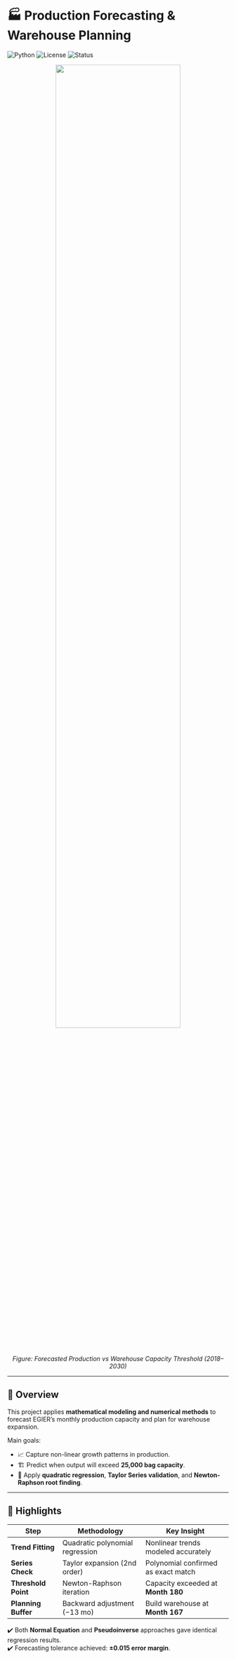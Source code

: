 # 🏭 Production Forecasting & Warehouse Planning

![Python](https://img.shields.io/badge/Python-3.8%2B-blue) 
![License](https://img.shields.io/badge/License-MIT-green) 
![Status](https://img.shields.io/badge/Status-Finished-brightgreen)

<div align="center">
  <img src="Resource/Forecast.png" width="75%">
  <p><em>Figure: Forecasted Production vs Warehouse Capacity Threshold (2018–2030)</em></p>
</div>

---

## 📖 Overview
This project applies **mathematical modeling and numerical methods** to forecast EGIER’s monthly production capacity and plan for warehouse expansion.  

Main goals:
- 📈 Capture non-linear growth patterns in production.  
- 🏗 Predict when output will exceed **25,000 bag capacity**.  
- 🧮 Apply **quadratic regression**, **Taylor Series validation**, and **Newton-Raphson root finding**.  

---

## 🔑 Highlights

| Step | Methodology                  | Key Insight |
|------|-------------------------------|-------------|
| **Trend Fitting** | Quadratic polynomial regression | Nonlinear trends modeled accurately |
| **Series Check**  | Taylor expansion (2nd order)   | Polynomial confirmed as exact match |
| **Threshold Point** | Newton-Raphson iteration     | Capacity exceeded at **Month 180** |
| **Planning Buffer** | Backward adjustment (−13 mo) | Build warehouse at **Month 167** |

✔️ Both **Normal Equation** and **Pseudoinverse** approaches gave identical regression results.  
✔️ Forecasting tolerance achieved: **±0.015 error margin**. 
